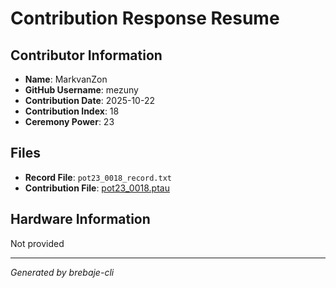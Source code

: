 # Contribution Response Resume

## Contributor Information
- **Name**: MarkvanZon
- **GitHub Username**: mezuny
- **Contribution Date**: 2025-10-22
- **Contribution Index**: 18
- **Ceremony Power**: 23

## Files
- **Record File**: `pot23_0018_record.txt`
- **Contribution File**: [pot23_0018.ptau](https://cardano-trusted-setup-test.s3.us-east-2.amazonaws.com/Cardano-PPOT/pot23_0018.ptau)

## Hardware Information
Not provided

---
*Generated by brebaje-cli*
